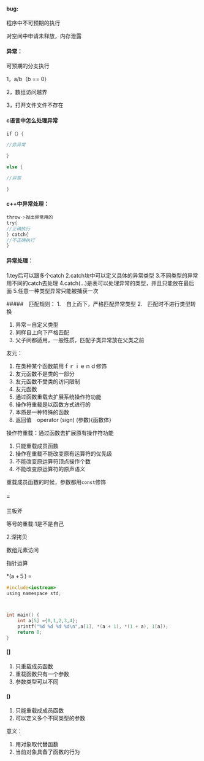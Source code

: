 #### bug:

程序中不可预期的执行

对空间中申请未释放，内存泄露





#### 异常：

可预期的分支执行

1，a/b（b == 0）

2，数组访问越界

3，打开文件文件不存在



#### c语言中怎么处理异常

````c
if（）{

//非异常

}

else {

//异常

}

````


#### c++中异常处理：
````c
throw->抛出异常用的
try{
//正确执行
} catch{
//不正确执行
}
````
#### 异常处理：
1.tey后可以跟多个catch
2.catch块中可以定义具体的异常类型
3.不同类型的异常用不同的catch去处理
4.catch(...)是表可以处理异常的类型，并且只能放在最后面
5.任意一种类型异常只能被捕获一次

#####　匹配规则：
1.　自上而下，严格匹配异常类型
2.　匹配时不进行类型转换

1. 异常－自定义类型
2. 同样自上向下严格匹配
3. 父子间都适用，一般性质，匹配子类异常放在父类之前

友元：
1. 在类种某个函数前用ｆｒｉｅｎｄ修饰
2. 友元函数不是类的一部分
3. 友元函数不受类的访问限制
4. 友元函数
5. 通过函数重载去扩展系统操作符功能
6. 操作符重载是以函数方式进行的
7. 本质是一种特殊的函数
8. 返回值　operator (sign) (参数){函数体}





操作符重载：通过函数去扩展原有操作符功能

1. 只能重载成员函数
2. 操作在重载不能改变原有运算符的优先级
3. 不能改变原运算符顶点操作个数
4. 不能改变原运算符的原声语义



重载成员函数的时候，参数都用`const`修饰



#### =

三板斧

等号的重载:1是不是自己

2.深拷贝



数组元素访问

指针运算

*(a +５) = 

````c
#include<iostream>
using namespace std;



int main() {
    int a[5] ={0,1,2,3,4};
    printf("%d %d %d %d\n",a[1], *(a + 1), *(1 + a), 1[a]);
    return 0;
}

````

#### []

1. 只重载成员函数
2. 重载函数只有一个参数
3. 参数类型可以不同



#### ()

1. 只能重载成成员函数
2. 可以定义多个不同类型的参数

意义：

1. 用对象取代替函数
2. 当前对象具备了函数的行为